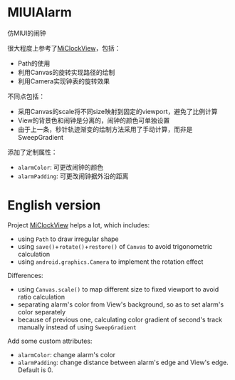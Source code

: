 # MIUIAlarm
仿MIUI的闹钟

很大程度上参考了[MiClockView][1]，包括：
* Path的使用
* 利用Canvas的旋转实现路径的绘制
* 利用Camera实现钟表的旋转效果

不同点包括：
* 采用Canvas的scale将不同size映射到固定的viewport，避免了比例计算
* View的背景色和闹钟是分离的，闹钟的颜色可单独设置
* 由于上一条，秒针轨迹渐变的绘制方法采用了手动计算，而非是SweepGradient

添加了定制属性：
* `alarmColor`: 可更改闹钟的颜色
* `alarmPadding`: 可更改闹钟据外沿的距离

# English version
Project [MiClockView][1] helps a lot, which includes:
* using `Path` to draw irregular shape
* using `save()`+`rotate()`+`restore()` of `Canvas` to avoid trigonometric calculation
* using `android.graphics.Camera` to implement the rotation effect

Differences:
* using `Canvas.scale()` to map different size to fixed viewport to avoid ratio calculation
* separating alarm's color from View's background, so as to set alarm's color separately
* because of previous one, calculating color gradient of second's track manually instead of using `SweepGradient`

Add some custom attributes:
* `alarmColor`: change alarm's color
* `alarmPadding`: change distance between alarm's edge and View's edge. Default is 0.



[1]:https://github.com/MonkeyMushroom/MiClockView
